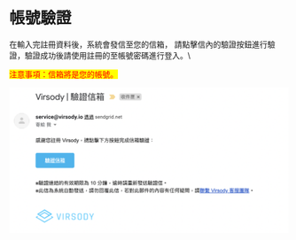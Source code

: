 # 帳號驗證

在輸入完註冊資料後，系統會發信至您的信箱， 請點擊信內的驗證按鈕進行驗證，驗證成功後請使用註冊的至帳號密碼進行登入。\


<mark style="color:red;">注意事項：信箱將是您的帳號。</mark>

![](../.gitbook/assets/04.png)
